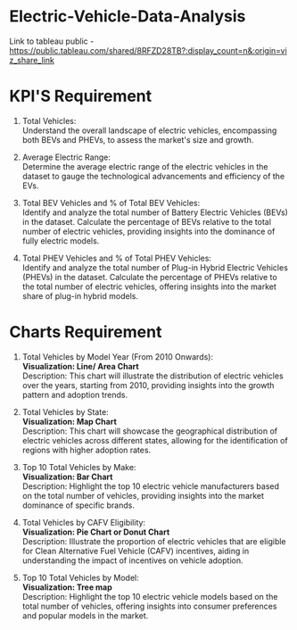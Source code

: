 # Electric-Vehicle-Data-Analysis

Link to tableau public - https://public.tableau.com/shared/8RFZD28TB?:display_count=n&:origin=viz_share_link

# KPI'S Requirement

1. Total Vehicles:<br/>
 Understand the overall landscape of electric vehicles, encompassing both BEVs and PHEVs, to assess the market's size and growth.

2. Average Electric Range:<br/>
Determine the average electric range of the electric vehicles in the dataset to gauge the technological advancements and efficiency of the EVs.

3. Total BEV Vehicles and % of Total BEV Vehicles:<br/>
Identify and analyze the total number of Battery Electric Vehicles (BEVs) in the dataset. Calculate the percentage of BEVs relative to the total number of electric vehicles, providing insights into the dominance of fully electric models.

4. Total PHEV Vehicles and % of Total PHEV Vehicles:<br/>
Identify and analyze the total number of Plug-in Hybrid Electric Vehicles (PHEVs) in the dataset. Calculate the percentage of PHEVs relative to the total number of electric vehicles, offering insights into the market share of plug-in hybrid models.

# Charts Requirement

1. Total Vehicles by Model Year (From 2010 Onwards):<br/>
**Visualization: Line/ Area Chart** <br/>
Description: This chart will illustrate the distribution of electric vehicles over the years, starting from 2010, providing insights into the growth pattern and adoption trends.

2. Total Vehicles by State:<br/>
**Visualization: Map Chart** <br/>
Description: This chart will showcase the geographical distribution of electric vehicles across different states, allowing for the identification of regions with higher adoption rates.

4. Top 10 Total Vehicles by Make:<br/>
**Visualization: Bar Chart** <br/>
Description: Highlight the top 10 electric vehicle manufacturers based on the total number of vehicles, providing insights into the market dominance of specific brands.

5. Total Vehicles by CAFV Eligibility:<br/>
**Visualization: Pie Chart or Donut Chart** <br/>
Description: Illustrate the proportion of electric vehicles that are eligible for Clean Alternative Fuel Vehicle (CAFV) incentives, aiding in understanding the impact of incentives on vehicle adoption.

6. Top 10 Total Vehicles by Model:<br/>
**Visualization: Tree map** <br/>
Description: Highlight the top 10 electric vehicle models based on the total number of vehicles, offering insights into consumer preferences and popular models in the market.

